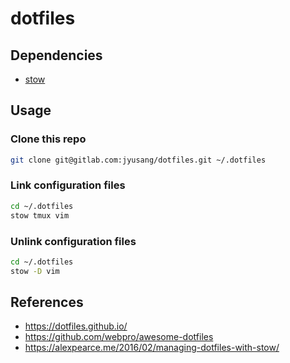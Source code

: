 # dotfiles

## Dependencies

- [stow](https://www.gnu.org/software/stow/)

## Usage

### Clone this repo

```sh
git clone git@gitlab.com:jyusang/dotfiles.git ~/.dotfiles
```

### Link configuration files

```sh
cd ~/.dotfiles
stow tmux vim
```

### Unlink configuration files

```sh
cd ~/.dotfiles
stow -D vim
```

## References

- https://dotfiles.github.io/
- https://github.com/webpro/awesome-dotfiles
- https://alexpearce.me/2016/02/managing-dotfiles-with-stow/
